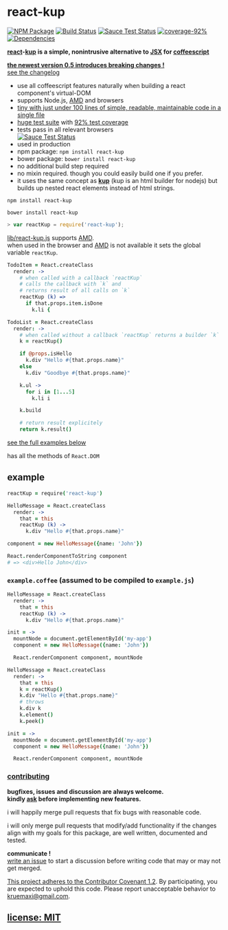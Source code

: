 # react-kup

[![NPM Package](https://img.shields.io/npm/v/react-kup.svg?style=flat)](https://www.npmjs.org/package/react-kup)
[![Build Status](https://travis-ci.org/snd/react-kup.svg?branch=master)](https://travis-ci.org/snd/react-kup/branches)
[![Sauce Test Status](https://saucelabs.com/buildstatus/reactkup)](https://saucelabs.com/u/reactkup)
[![coverage-92%](http://img.shields.io/badge/coverage-92%-brightgreen.svg?style=flat)](https://rawgit.com/snd/react-kup/master/coverage/lcov-report/lib/react-kup.js.html)
[![Dependencies](https://david-dm.org/snd/react-kup.svg)](https://david-dm.org/snd/react-kup)

**[react](http://facebook.github.io/react/)-[kup](https://github.com/snd/kup) is a simple, nonintrusive alternative to [JSX](https://facebook.github.io/react/docs/jsx-in-depth.html) for [coffeescript](http://coffeescript.org/)**

**[the newest version 0.5 introduces breaking changes !](CHANGELOG.md#05)**  
[see the changelog](CHANGELOG.md#05)

- use all coffeescript features naturally when building a react component's virtual-DOM
- supports Node.js, [AMD](http://requirejs.org/docs/whyamd.html) and browsers
- [tiny with just under 100 lines of simple, readable, maintainable code in a single file](src/react-kup.coffee)
- [huge test suite](test) with [92% test coverage](https://rawgit.com/snd/react-kup/master/coverage/lcov-report/lib/react-kup.js.html)
- tests pass in all relevant browsers  
  [![Sauce Test Status](https://saucelabs.com/browser-matrix/reactkup.svg)](https://saucelabs.com/u/reactkup)
- used in production
- npm package: `npm install react-kup`
- bower package: `bower install react-kup`
- no additional build step required
- no mixin required. though you could easily build one if you prefer.
- it uses the same concept as [**kup**](https://github.com/snd/kup) (kup is an html builder for nodejs)
  but builds up nested react elements instead of html strings.

```
npm install react-kup
```

```
bower install react-kup
```

``` javascript
> var reactKup = require('react-kup');
```

[lib/react-kup.js](lib/react-kup.js) supports [AMD](http://requirejs.org/docs/whyamd.html).  
when used in the browser and [AMD](http://requirejs.org/docs/whyamd.html) is not available it sets the global variable `reactKup`.

```coffeescript
TodoItem = React.createClass
  render: ->
    # when called with a callback `reactKup` 
    # calls the callback with `k` and
    # returns result of all calls on `k`
    reactKup (k) =>
      if that.props.item.isDone
        k.li {

TodoList = React.createClass
  render: ->
    # when called without a callback `reactKup` returns a builder `k`
    k = reactKup()

    if @props.isHello
      k.div "Hello #{that.props.name}"
    else
      k.div "Goodbye #{that.props.name}"

    k.ul ->
      for i in [1...5]
        k.li i

    k.build

    # return result explicitely
    return k.result()

```

[see the full examples below](#examples)

has all the methods of `React.DOM`

## example

```coffeescript
reactKup = require('react-kup')

HelloMessage = React.createClass
  render: ->
    that = this
    reactKup (k) ->
      k.div "Hello #{that.props.name}"

component = new HelloMessage({name: 'John'})

React.renderComponentToString component
# => <div>Hello John</div>
```

### `example.coffee` (assumed to be compiled to `example.js`)

```coffeescript
HelloMessage = React.createClass
  render: ->
    that = this
    reactKup (k) ->
      k.div "Hello #{that.props.name}"

init = ->
  mountNode = document.getElementById('my-app')
  component = new HelloMessage({name: 'John'})

  React.renderComponent component, mountNode
```

```coffeescript
HelloMessage = React.createClass
  render: ->
    that = this
    k = reactKup()
    k.div "Hello #{that.props.name}"
    # throws
    k.div k
    k.element()
    k.peek()

init = ->
  mountNode = document.getElementById('my-app')
  component = new HelloMessage({name: 'John'})

  React.renderComponent component, mountNode
```

### [contributing](contributing.md)

**bugfixes, issues and discussion are always welcome.  
kindly [ask](https://github.com/snd/url-pattern/issues/new) before implementing new features.**

i will happily merge pull requests that fix bugs with reasonable code.

i will only merge pull requests that modify/add functionality
if the changes align with my goals for this package,
are well written, documented and tested.

**communicate !**  
[write an issue](https://github.com/snd/url-pattern/issues/new) to start a discussion before writing code that may or may not get merged.

[This project adheres to the Contributor Covenant 1.2](CODE_OF_CONDUCT.md). By participating, you are expected to uphold this code. Please report unacceptable behavior to kruemaxi@gmail.com.

## [license: MIT](LICENSE)
